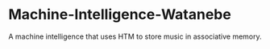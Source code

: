 # Machine-Intelligence-Watanebe

A machine intelligence that uses HTM to store music in associative memory.